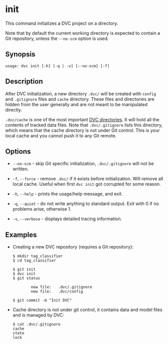 # init

This command initializes a DVC project on a directory.

Note that by default the current working directory is expected to contain a Git
repository, unless the `--no-scm` option is used.

## Synopsis

```usage
usage: dvc init [-h] [-q | -v] [--no-scm] [-f]
```

## Description

After DVC initialization, a new directory `.dvc/` will be created with `config`
and `.gitignore` files and `cache` directory. These files and directories are
hidden from the user generally and are not meant to be manipulated directly.

`.dvc/cache` is one of the most important
[DVC directories](/doc/user-guide/dvc-files-and-directories). It will hold all
the contents of tracked data files. Note that `.dvc/.gitignore` lists this
directory, which means that the cache directory is not under Git control. This
is your local cache and you cannot push it to any Git remote.

## Options

- `--no-scm` - skip Git specific initialization, `.dvc/.gitignore` will not be
  written.

- `-f`, `--force` - remove `.dvc/` if it exists before initialization. Will
  remove all local cache. Useful when first `dvc init` got corrupted for some
  reason.

- `-h`, `--help` - prints the usage/help message, and exit.

- `-q`, `--quiet` - do not write anything to standard output. Exit with 0 if no
  problems arise, otherwise 1.

- `-v`, `--verbose` - displays detailed tracing information.

## Examples

- Creating a new DVC repository (requires a Git repository):

  ```dvc
  $ mkdir tag_classifier
  $ cd tag_classifier

  $ git init
  $ dvc init
  $ git status

          new file:   .dvc/.gitignore
          new file:   .dvc/config

  $ git commit -m "Init DVC"
  ```

- Cache directory is not under git control, it contains data and model files and
  is managed by DVC:

  ```dvc
  $ cat .dvc/.gitignore
  cache
  state
  lock
  ```
